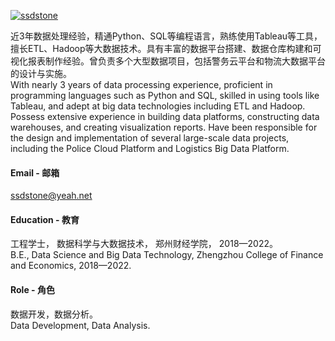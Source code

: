 

[![ssdstone](https://img.shields.io/badge/ssdstone-github-blue?logo=github)](https://github.com/ssdstone)

近3年数据处理经验，精通Python、SQL等编程语言，熟练使用Tableau等工具，擅长ETL、Hadoop等大数据技术。具有丰富的数据平台搭建、数据仓库构建和可视化报表制作经验。曾负责多个大型数据项目，包括警务云平台和物流大数据平台的设计与实施。\
With nearly 3 years of data processing experience, proficient in programming languages such as Python and SQL, skilled in using tools like Tableau, and adept at big data technologies including ETL and Hadoop. Possess extensive experience in building data platforms, constructing data warehouses, and creating visualization reports. Have been responsible for the design and implementation of several large-scale data projects, including the Police Cloud Platform and Logistics Big Data Platform.

#### Email - 邮箱
ssdstone@yeah.net

#### Education - 教育
工程学士， 数据科学与大数据技术， 郑州财经学院， 2018—2022。\
B.E., Data Science and Big Data Technology, Zhengzhou College of Finance and Economics, 2018—2022.

#### Role - 角色
数据开发，数据分析。\
Data Development, Data Analysis.

